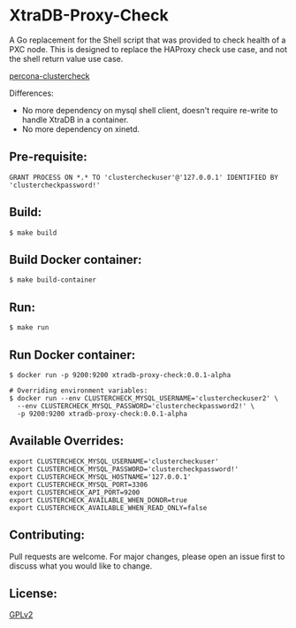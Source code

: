 # XtraDB-Proxy-Check

A Go replacement for the Shell script that was provided to check health of a PXC node. This is designed to replace the HAProxy check use case, and not the shell return value use case.

[percona-clustercheck](https://github.com/olafz/percona-clustercheck)

Differences:
* No more dependency on mysql shell client, doesn't require re-write to handle XtraDB in a container.
* No more dependency on xinetd.

## Pre-requisite:
```
GRANT PROCESS ON *.* TO 'clustercheckuser'@'127.0.0.1' IDENTIFIED BY 'clustercheckpassword!'
```

## Build:
```
$ make build
```

## Build Docker container:
```
$ make build-container
```

## Run:
```
$ make run
```

## Run Docker container:
```
$ docker run -p 9200:9200 xtradb-proxy-check:0.0.1-alpha

# Overriding environment variables:
$ docker run --env CLUSTERCHECK_MYSQL_USERNAME='clustercheckuser2' \
  --env CLUSTERCHECK_MYSQL_PASSWORD='clustercheckpassword2!' \
  -p 9200:9200 xtradb-proxy-check:0.0.1-alpha
```

## Available Overrides:
```
export CLUSTERCHECK_MYSQL_USERNAME='clustercheckuser'
export CLUSTERCHECK_MYSQL_PASSWORD='clustercheckpassword!'
export CLUSTERCHECK_MYSQL_HOSTNAME='127.0.0.1'
export CLUSTERCHECK_MYSQL_PORT=3306
export CLUSTERCHECK_API_PORT=9200
export CLUSTERCHECK_AVAILABLE_WHEN_DONOR=true
export CLUSTERCHECK_AVAILABLE_WHEN_READ_ONLY=false
```

## Contributing:
Pull requests are welcome. For major changes, please open an issue first to discuss what you would like to change.

## License:
[GPLv2](https://www.gnu.org/licenses/old-licenses/gpl-2.0.en.html)

